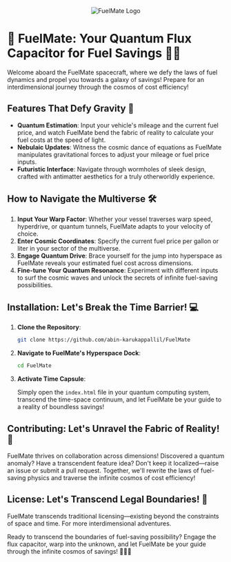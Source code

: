<div align="center">
  <img src="https://media1.tenor.com/m/3yyytNGYC7cAAAAC/empty-tank.gif" alt="FuelMate Logo" style="wdith=30px height=40px">
</div>

# 🚀 FuelMate: Your Quantum Flux Capacitor for Fuel Savings 🌌⛽

Welcome aboard the FuelMate spacecraft, where we defy the laws of fuel dynamics and propel you towards a galaxy of savings! Prepare for an interdimensional journey through the cosmos of cost efficiency!

## Features That Defy Gravity 🌟

- **Quantum Estimation**: Input your vehicle's mileage and the current fuel price, and watch FuelMate bend the fabric of reality to calculate your fuel costs at the speed of light.
- **Nebulaic Updates**: Witness the cosmic dance of equations as FuelMate manipulates gravitational forces to adjust your mileage or fuel price inputs.
- **Futuristic Interface**: Navigate through wormholes of sleek design, crafted with antimatter aesthetics for a truly otherworldly experience.

## How to Navigate the Multiverse 🛠️

1. **Input Your Warp Factor**: Whether your vessel traverses warp speed, hyperdrive, or quantum tunnels, FuelMate adapts to your velocity of choice.
2. **Enter Cosmic Coordinates**: Specify the current fuel price per gallon or liter in your sector of the multiverse.
3. **Engage Quantum Drive**: Brace yourself for the jump into hyperspace as FuelMate reveals your estimated fuel cost across dimensions.
4. **Fine-tune Your Quantum Resonance**: Experiment with different inputs to surf the cosmic waves and unlock the secrets of infinite fuel-saving possibilities.

## Installation: Let's Break the Time Barrier! 💻

1. **Clone the Repository**:

    ```bash
    git clone https://github.com/abin-karukappallil/FuelMate
    ```

2. **Navigate to FuelMate's Hyperspace Dock**:

    ```bash
    cd FuelMate
    ```

3. **Activate Time Capsule**:

    Simply open the `index.html` file in your quantum computing system, transcend the time-space continuum, and let FuelMate be your guide to a reality of boundless savings!

## Contributing: Let's Unravel the Fabric of Reality! 🚀

FuelMate thrives on collaboration across dimensions! Discovered a quantum anomaly? Have a transcendent feature idea? Don't keep it localized—raise an issue or submit a pull request. Together, we'll rewrite the laws of fuel-saving physics and traverse the infinite cosmos of cost efficiency!

## License: Let's Transcend Legal Boundaries! 📝

FuelMate transcends traditional licensing—existing beyond the constraints of space and time. For more interdimensional adventures.

Ready to transcend the boundaries of fuel-saving possibility? Engage the flux capacitor, warp into the unknown, and let FuelMate be your guide through the infinite cosmos of savings! 🌌🚀✨
